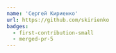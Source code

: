 ```yaml
---
name: 'Сергей Кириенко'
url: https://github.com/skirienko
badges:
  - first-contribution-small
  - merged-pr-5
---
```

